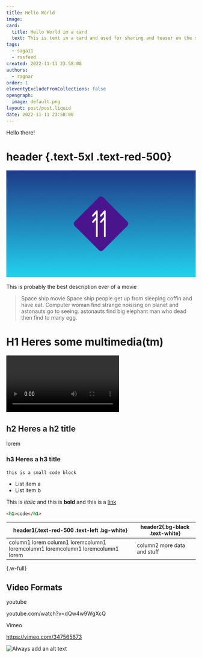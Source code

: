 ```yaml
---
title: Hello World
image:
card:
  title: Hello World im a card
  text: This is text in a card and used for sharing and teaser on the site
tags:
  - saga11
  - rssfeed
created: 2022-11-11 23:58:00
authors:
  - ragnar
order: 1
eleventyExcludeFromCollections: false
opengraph:
  image: default.png
layout: post/post.liquid
date: 2022-11-11 23:58:00
---
```

Hello there!

# header {.text-5xl .text-red-500}

![mega alt text](default.png)

This is probably the best description ever of a movie

> Space ship movie
> Space ship people get up from sleeping coffin and have eat.
> Computer woman find strange noisisng on planet and astonauts go to seeing. astonauts find big elephant man who dead then find to many egg.

# H1 Heres some multimedia(tm)

<video controls><source src="content/upload/video.mp3"></video>

## h2 Heres a h2 title

lorem

### h3 Heres a h3 title

`this is a small code block`

* List item a
* List item b

This is *italic* and this is **bold** and this is a [link](https://saga11.dev)

```html
<h1>code</h1>
```

| header1{.text-red-500 .text-left .bg-white}                                     | header2{.bg-black .text-white} |
| ------------------------------------------------------------------------------- | ------------------------------ |
| column1 lorem column1 loremcolumn1 loremcolumn1 loremcolumn1 loremcolumn1 lorem | column2 more data and stuff    |

{.w-full}

## Video Formats

youtube

youtube.com/watch?v=dQw4w9WgXcQ

Vimeo

https://vimeo.com/347565673

![Always add an alt text](https://images.unsplash.com/photo-1488145842571-f4b346304162?q=80&w=3870&auto=format&fit=crop&ixlib=rb-4.0.3&ixid=M3wxMjA3fDB8MHxwaG90by1wYWdlfHx8fGVufDB8fHx8fA%3D%3D "image title")
